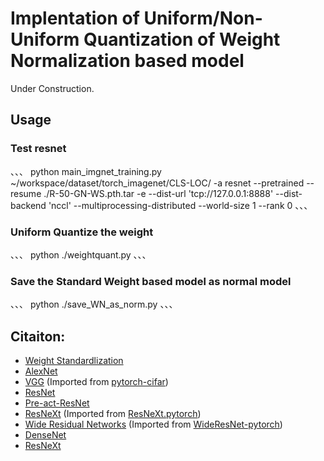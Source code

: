 # Implentation of Uniform/Non-Uniform Quantization of Weight Normalization based model

Under Construction.

## Usage
### Test resnet
、、、
python main_imgnet_training.py ~/workspace/dataset/torch_imagenet/CLS-LOC/ -a resnet --pretrained  --resume ./R-50-GN-WS.pth.tar -e --dist-url 'tcp://127.0.0.1:8888' --dist-backend 'nccl' --multiprocessing-distributed --world-size 1 --rank 0
、、、

### Uniform Quantize the weight
、、、
python ./weightquant.py
、、、

### Save the Standard Weight based model as normal model
、、、
python ./save_WN_as_norm.py
、、、

## Citaiton:
* [Weight Standardlization](https://arxiv.org/abs/1903.10520)
* [AlexNet](https://arxiv.org/abs/1404.5997)
* [VGG](https://arxiv.org/abs/1409.1556) (Imported from [pytorch-cifar](https://github.com/kuangliu/pytorch-cifar))
* [ResNet](https://arxiv.org/abs/1512.03385)
* [Pre-act-ResNet](https://arxiv.org/abs/1603.05027)
* [ResNeXt](https://arxiv.org/abs/1611.05431) (Imported from [ResNeXt.pytorch](https://github.com/prlz77/ResNeXt.pytorch))
* [Wide Residual Networks](http://arxiv.org/abs/1605.07146) (Imported from [WideResNet-pytorch](https://github.com/xternalz/WideResNet-pytorch))
* [DenseNet](https://arxiv.org/abs/1608.06993)
* [ResNeXt](https://arxiv.org/abs/1611.05431)
